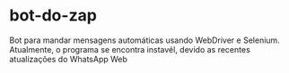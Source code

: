 # bot-do-zap

Bot para mandar mensagens automáticas usando WebDriver e Selenium.
Atualmente, o programa se encontra instavél, devido as recentes atualizações do WhatsApp Web
